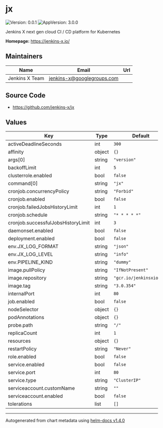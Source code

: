 # jx

![Version: 0.0.1](https://img.shields.io/badge/Version-0.0.1-informational?style=flat-square) ![AppVersion: 3.0.0](https://img.shields.io/badge/AppVersion-3.0.0-informational?style=flat-square)

Jenkins X next gen cloud CI / CD platform for Kubernetes

**Homepage:** <https://jenkins-x.io/>

## Maintainers

| Name | Email | Url |
| ---- | ------ | --- |
| Jenkins X Team | jenkins-x@googlegroups.com |  |

## Source Code

* <https://github.com/jenkins-x/jx>

## Values

| Key | Type | Default | Description |
|-----|------|---------|-------------|
| activeDeadlineSeconds | int | `300` |  |
| affinity | object | `{}` |  |
| args[0] | string | `"version"` |  |
| backoffLimit | int | `5` |  |
| clusterrole.enabled | bool | `false` |  |
| command[0] | string | `"jx"` |  |
| cronjob.concurrencyPolicy | string | `"Forbid"` |  |
| cronjob.enabled | bool | `false` |  |
| cronjob.failedJobsHistoryLimit | int | `1` |  |
| cronjob.schedule | string | `"* * * * *"` |  |
| cronjob.successfulJobsHistoryLimit | int | `3` |  |
| daemonset.enabled | bool | `false` |  |
| deployment.enabled | bool | `false` |  |
| env.JX_LOG_FORMAT | string | `"json"` |  |
| env.JX_LOG_LEVEL | string | `"info"` |  |
| env.PIPELINE_KIND | string | `"dummy"` |  |
| image.pullPolicy | string | `"IfNotPresent"` |  |
| image.repository | string | `"gcr.io/jenkinsxio/jx"` |  |
| image.tag | string | `"3.0.354"` |  |
| internalPort | int | `80` |  |
| job.enabled | bool | `false` |  |
| nodeSelector | object | `{}` |  |
| podAnnotations | object | `{}` |  |
| probe.path | string | `"/"` |  |
| replicaCount | int | `1` |  |
| resources | object | `{}` |  |
| restartPolicy | string | `"Never"` |  |
| role.enabled | bool | `false` |  |
| service.enabled | bool | `false` |  |
| service.port | int | `80` |  |
| service.type | string | `"ClusterIP"` |  |
| serviceaccount.customName | string | `""` |  |
| serviceaccount.enabled | bool | `false` |  |
| tolerations | list | `[]` |  |

----------------------------------------------
Autogenerated from chart metadata using [helm-docs v1.4.0](https://github.com/norwoodj/helm-docs/releases/v1.4.0)
